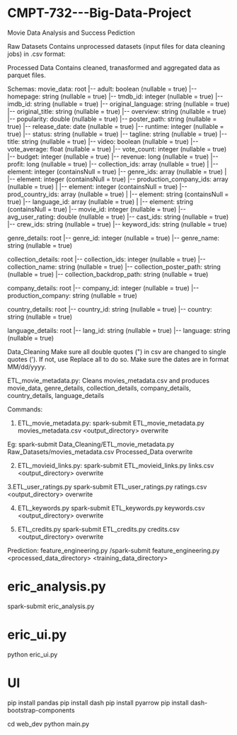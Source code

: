 # CMPT-732---Big-Data-Project
Movie Data Analysis and Success Pediction

Raw Datasets
Contains unprocessed datasets (input files for data cleaning jobs) in .csv format:

Processed Data
Contains cleaned, tranasformed and aggregated data as parquet files.

Schemas: 
movie_data:
root
 |-- adult: boolean (nullable = true)
 |-- homepage: string (nullable = true)
 |-- tmdb_id: integer (nullable = true)
 |-- imdb_id: string (nullable = true)
 |-- original_language: string (nullable = true)
 |-- original_title: string (nullable = true)
 |-- overview: string (nullable = true)
 |-- popularity: double (nullable = true)
 |-- poster_path: string (nullable = true)
 |-- release_date: date (nullable = true)
 |-- runtime: integer (nullable = true)
 |-- status: string (nullable = true)
 |-- tagline: string (nullable = true)
 |-- title: string (nullable = true)
 |-- video: boolean (nullable = true)
 |-- vote_average: float (nullable = true)
 |-- vote_count: integer (nullable = true)
 |-- budget: integer (nullable = true)
 |-- revenue: long (nullable = true)
 |-- profit: long (nullable = true)
 |-- collection_ids: array (nullable = true)
 |    |-- element: integer (containsNull = true)
 |-- genre_ids: array (nullable = true)
 |    |-- element: integer (containsNull = true)
 |-- production_company_ids: array (nullable = true)
 |    |-- element: integer (containsNull = true)
 |-- prod_country_ids: array (nullable = true)
 |    |-- element: string (containsNull = true)
 |-- language_id: array (nullable = true)
 |    |-- element: string (containsNull = true)
 |-- movie_id: integer (nullable = true)
 |-- avg_user_rating: double (nullable = true)
 |-- cast_ids: string (nullable = true)
 |-- crew_ids: string (nullable = true)
 |-- keyword_ids: string (nullable = true)

genre_details:
root
 |-- genre_id: integer (nullable = true)
 |-- genre_name: string (nullable = true)

collection_details:
root
 |-- collection_ids: integer (nullable = true)
 |-- collection_name: string (nullable = true)
 |-- collection_poster_path: string (nullable = true)
 |-- collection_backdrop_path: string (nullable = true)

company_details:
root
 |-- company_id: integer (nullable = true)
 |-- production_company: string (nullable = true)

country_details:
root
 |-- country_id: string (nullable = true)
 |-- country: string (nullable = true)


language_details:
root
 |-- lang_id: string (nullable = true)
 |-- language: string (nullable = true)


Data_Cleaning
Make sure all double quotes (") in csv are changed to single quotes ('). If not, use Replace all to do so.
Make sure the dates are in format MM/dd/yyyy.


ETL_movie_metadata.py:
Cleans movies_metadata.csv and produces movie_data, genre_details, collection_details, company_details, country_details, language_details


Commands: 
1. ETL_movie_metadata.py:
spark-submit ETL_movie_metadata.py movies_metadata.csv <output_directory> overwrite 

Eg: spark-submit Data_Cleaning/ETL_movie_metadata.py Raw_Datasets/movies_metadata.csv Processed_Data overwrite

2. ETL_movieid_links.py:
spark-submit ETL_movieid_links.py links.csv <output_directory> overwrite 

3.ETL_user_ratings.py
spark-submit ETL_user_ratings.py ratings.csv <output_directory> overwrite

4. ETL_keywords.py
spark-submit ETL_keywords.py keywords.csv <output_directory> overwrite 

5. ETL_credits.py
spark-submit ETL_credits.py credits.csv <output_directory> overwrite

Prediction:
feature_engineering.py
/spark-submit feature_engineering.py <processed_data_directory> <training_data_directory>

# eric_analysis.py
spark-submit eric_analysis.py

# eric_ui.py
python eric_ui.py

# UI
pip install pandas
pip install dash
pip install pyarrow
pip install dash-bootstrap-components

cd web_dev
python main.py